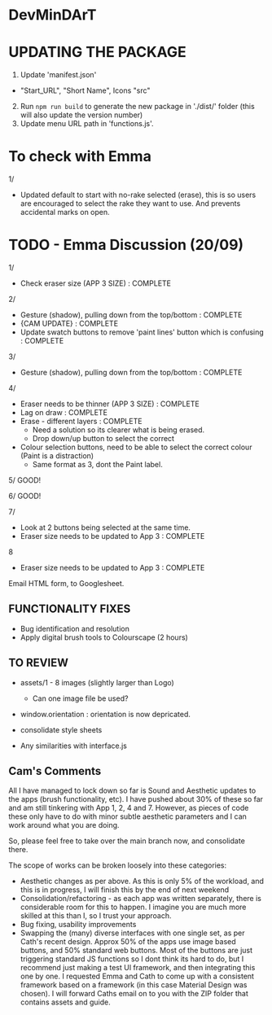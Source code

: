 # DevMinDArT


# UPDATING THE PACKAGE
1. Update 'manifest.json'
  - "Start_URL", "Short Name", Icons "src" 
2. Run `npm run build` to generate the new package in './dist/' folder (this will also update the version number)
3. Update menu URL path in 'functions.js'.

# To check with Emma
1/
  - Updated default to start with no-rake selected (erase), this is so users are encouraged to select the rake they want to use.  And prevents accidental marks on open.

# TODO - Emma Discussion (20/09)
1/ 
- Check eraser size (APP 3 SIZE) : COMPLETE

2/
- Gesture (shadow), pulling down from the top/bottom : COMPLETE
- {CAM UPDATE} : COMPLETE
- Update swatch buttons to remove 'paint lines' button which is confusing : COMPLETE

3/
- Gesture (shadow), pulling down from the top/bottom : COMPLETE

4/
- Eraser needs to be thinner (APP 3 SIZE) : COMPLETE
- Lag on draw : COMPLETE
- Erase - different layers : COMPLETE
  - Need a solution so its clearer what is being erased.
  - Drop down/up button to select the correct
- Colour selection buttons, need to be able to select the correct colour (Paint is a distraction)
  - Same format as 3, dont the Paint label.

5/
GOOD!

6/
GOOD!

7/ 
- Look at 2 buttons being selected at the same time.
- Eraser size needs to be updated to App 3 : COMPLETE

8
- Eraser size needs to be updated to App 3 : COMPLETE


Email HTML form, to Googlesheet.


## FUNCTIONALITY FIXES
- Bug identification and resolution
- Apply digital brush tools to Colourscape (2 hours)

## TO REVIEW
- assets/1 - 8 images (slightly larger than Logo)
  - Can one image file be used?

- window.orientation    : orientation is now depricated.

- consolidate style sheets

- Any similarities with interface.js


## Cam's Comments
All I have managed to lock down so far is Sound and Aesthetic updates to the apps (brush functionality, etc). I have pushed about 30% of these so far and am still tinkering with App 1, 2, 4 and 7. However, as pieces of code these only have to do with minor subtle aesthetic parameters and I can work around what you are doing.

So, please feel free to take over the main branch now, and consolidate there.

The scope of works can be broken loosely into these categories:
- Aesthetic changes as per above. As this is only 5% of the workload, and this is in progress, I will finish this by the end of next weekend
- Consolidation/refactoring - as each app was written separately, there is considerable room for this to happen. I imagine you are much more skilled at this than I, so I trust your approach.
- Bug fixing, usability improvements
- Swapping the (many) diverse interfaces with one single set, as per Cath's recent design. Approx 50% of the apps use image based buttons, and 50% standard web buttons. Most of the buttons are just triggering standard JS functions so I dont think its hard to do, but I recommend just making a test UI framework, and then integrating this one by one. I requested Emma and Cath to come up with a consistent framework based on a framework (in this case Material Design was chosen). I will forward Caths email on to you with the ZIP folder that contains assets and guide.
